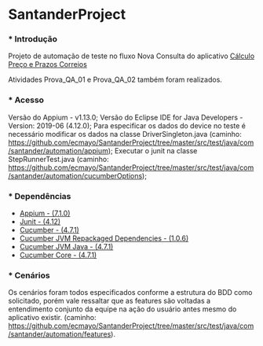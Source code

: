 # SantanderProject

### * Introdução
Projeto de automação de teste no fluxo Nova Consulta do aplicativo <a href="https://play.google.com/store/apps/details?id=br.com.correios.calculaprecoprazo">
Cálculo Preço e Prazos Correios</a>

Atividades Prova_QA_01 e Prova_QA_02 também foram realizados.

### * Acesso

Versão do Appium - v1.13.0;
Versão do Eclipse IDE for Java Developers - Version: 2019-06 (4.12.0);
Para especificar os dados do device no teste é necessário modificar os dados na classe DriverSingleton.java 
(caminho: https://github.com/ecmayo/SantanderProject/tree/master/src/test/java/com/santander/automation/appium);
Executar o junit na classe StepRunnerTest.java 
(caminho: https://github.com/ecmayo/SantanderProject/tree/master/src/test/java/com/santander/automation/cucumberOptions);

### * Dependências
<ul>
<li><a href="https://mvnrepository.com/artifact/io.appium/java-client">Appium - (7.1.0)</a></li>
<li><a href="https://mvnrepository.com/artifact/junit/junit">Junit - (4.12)</a></li>
<li><a href="https://mvnrepository.com/artifact/io.cucumber/cucumber-junit">Cucumber - (4.7.1)</a></li>
<li><a href="https://mvnrepository.com/artifact/io.cucumber/cucumber-jvm-deps">Cucumber JVM Repackaged Dependencies - (1.0.6)</a></li>
<li><a href="https://mvnrepository.com/artifact/io.cucumber/cucumber-java">Cucumber JVM Java - (4.7.1)</a></li>
<li><a href="https://mvnrepository.com/artifact/io.cucumber/cucumber-core"> Cucumber Core - (4.7.1)</a></li>
</ul>          
         
### * Cenários

Os cenários foram todos especificados conforme a estrutura do BDD como solicitado, porém vale ressaltar que as features são voltadas a entendimento conjunto da equipe na ação do usuário antes mesmo do aplicativo existir.
(caminho: https://github.com/ecmayo/SantanderProject/tree/master/src/test/java/com/santander/automation/features).
